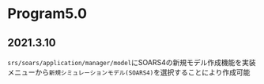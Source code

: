 # Program5.0

## 2021.3.10
`srs/soars/application/manager/model`にSOARS4の新規モデル作成機能を実装  
メニューから`新規シミュレーションモデル(SOARS4)`を選択することにより作成可能
